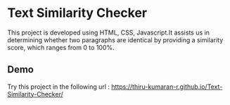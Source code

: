 
# Text Similarity Checker

This project is developed using HTML, CSS, Javascript.It assists us in determining whether two paragraphs are identical by providing a similarity score, which ranges from 0 to 100%.


## Demo

Try this project in the following url :
https://thiru-kumaran-r.github.io/Text-Similarity-Checker/
